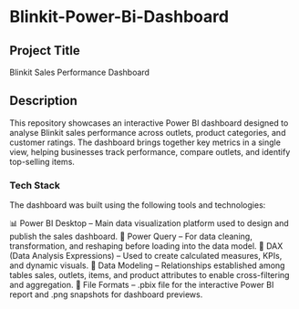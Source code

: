 # Blinkit-Power-Bi-Dashboard
## Project Title
Blinkit Sales Performance Dashboard

## Description
This repository showcases an interactive Power BI dashboard designed to analyse Blinkit sales performance across outlets, product categories, and customer ratings.
The dashboard brings together key metrics in a single view, helping businesses track performance, compare outlets, and identify top-selling items.

### Tech Stack
The dashboard was built using the following tools and technologies:

📊 Power BI Desktop – Main data visualization platform used to design and publish the sales dashboard.
📂 Power Query – For data cleaning, transformation, and reshaping before loading into the data model.
🧠 DAX (Data Analysis Expressions) – Used to create calculated measures, KPIs, and dynamic visuals.
📝 Data Modeling – Relationships established among tables sales, outlets, items, and product attributes to enable cross-filtering and aggregation.
📁 File Formats – .pbix file for the interactive Power BI report and .png snapshots for dashboard previews.
